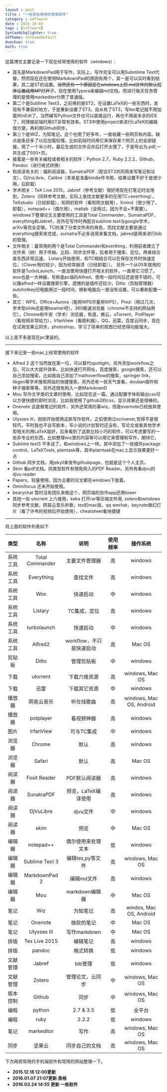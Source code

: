 ```yaml
---
layout : post
title : "一些现在使用的常用软件"
category : software
date : 2015-10-03
tags : [software]
SyntaxHihglighter: true
shTheme: shThemeDefault 
duoshuo: true 
math: true
---
```


这篇博文主要记录一下现在经常使用的软件（windows）：

- 首先是MarkdownPad用于写作，实际上，写作完全可以用Submlime Text代替，然而现在还在使用MarkdownPad的原因有两个，其一是可以实时看到结果，其二是ST的设置。~~当然还有一个原因是在windows上把.md文件的默认程序设置成用MP打开了~~。现在使用Typora来编辑md文档，而进行每天任务管理的是使用markeditor付费了普通版。
- 第二个是Sublime Text3，之前用的是ST2，在设置LaTeX的一些东西时，发现有不兼容的地方，于是重新设置了ST3。自从有了ST3，写tex笔记就不用加载WinEdt了。当然编写Python文件也可以直接运行，再也不用装多余的IDE了，同理做前端时用ST非常有效率。ST3中使用project来进行LaTeX的编辑很方便，再利用Github同步。
- 第三个是WIZ，为知笔记。这个也用了好多年，一直收藏一些网页和内容。缺点是条目多了以后加载较慢。比如前段时间用它来保存某个网页上的全部链接，用了一个半小时，最后生成的文件合并后打开太慢了，于是导出为.pdf,一共生成了500+页。
- 接着是一些有关编程或者相关的软件：Python 2.7，Ruby 2.2.2，Github，Pandoc（进行格式转换）
- 和阅读有关的：福昕阅读器，SumatraPDF（配合ST3共同用来写笔记和论文），DjVuLibre，Calibre（本来是准备kindle传书用，结果设置不好于是很少用，后卸载）
- 学术相关：TeX Live 2015，Jabref（参考文献）很好用现在打笔记时会用到，Zotero（同样参考文献，实际上查找文献更多的在用TC+everthing），TeXstudio（已经卸载），知网的软件（看知网文献用），Xmind（很少用了，卸载），notepad++（偶尔用），matlab（没用过，因为不会+不需要）。windows下整理论文主要使用的工具是Total Commander，SumatraPDF，everything和Jabref，另外在写作时再配合sublime text与google学术，arXiv等完全足够。TC扮演了分类文件夹的角色，而找文献主要是通过everything搜索来完成，sumatra不必多说用来看文档，jabred是用来进行bib的管理。
- 文件相关：最常用的两个是Total Commander和everthing，利用前者建立了文件夹（树）用于传输、比较、同步文件等，后者用于搜索、定位。两者结合查东西非常迅速。 Listary开始使用，和TC相结合可以在保存文件时快速定位，（Clover用的较少，因为经常崩溃（已经卸载））。 另外一个从05年就用的软件是TurboLaunch，一直没使用快捷打开相关的软件，一直用它习惯了。wox也是一大神器，号称是pc端的Alfred，使用一段时间后还是很不错的，可以像alfred一样设置搜索引擎，遗憾的是插件还较少。Ditto（剪贴管理器） autohotkey旧电脑用过一段时间，换新电脑后一直没有设置，可以重新配置一些。
- 其它：WPS，Office+Aurora（能用WPS尽量用WPS），Prezi（用过几次，学术型slide还是用beamer吧），360极速浏览器（chrome不支持的网站用它），Chrome和午安（学术）浏览器，有道，微云，uTorrent，PotPlayer（看视频非常给力），IrfanView（看图利器），QQ，迅雷，百度云同步，现在在试用坚果云同步。photoshop，学习了简单的抠图已经觉得功能强大。

以上差不多是现在pc里装的。

----

接下来记录一些mac上经常使用的软件

- Alfred 2 这个当然放在第一位，可以替代spotlight，另外添加workflow之后，可以大大提升效率。比如快速打开网址，百度搜索，google搜索，还可以自己添加搜索，比如我自己添加了mathoverflow的搜索，springer link，libgen等学术搜索网站的快捷搜索。另外还有一些天气查看，douban插件和种子搜索等等。另外还限免购入一款MarkdownD
- Mou 写作文字类的文章时使用，比如现在这一篇，通过配置字体和输出css可以方便快捷的即时浏览，比如我使用了github2的css，显示效果还是很棒的。
- Onenote 这是做笔记的软件，另外还常用的事wiz，但是evernote已经放弃使用。
- Ulysses III，刚刚开始使用这款写作软件。之前使用过scrivener,觉得不是很轻巧，平时我也不会写剧本，写小说的计划暂时还没有，写论文或者其他学术型相关的用LaTeX就好，后来看到了这款比较小巧的软件，可以考虑要写的一些非专业的东西，比如整理wiz里的内容等可以用它来管理和写作，期待它。
- Sublime text3 不多说了，和windows上一样。其中添加了一些插件package control，LaTeXTools, plaintask等，其中plaintask在mac上显示效果更好一点
- Github 同步文档，用jekyll来发布githubpage，也就是这个个人主页。
- Skim 看pdf文档。同类型软件有限免购入的PDF Reader。另外有看djvu的djvu reader
- Papers，轻量使用，因为主要的论文都在windows下放着。
- Ominifocus 还未开始使用。
- bearychat 暂时没有团队来做这个，网页端的协作app还用tower
- 其他一些 utorrent 上六维用，keka 打开rar等压缩文件用, zotero和windows同步参考文献，网易云音乐听歌，tex的mac版，qq wechat，keynote做幻灯片（看了许岑的视频后开始使用），cheatsheet看快捷键

---

将上面的软件列表如下

|  类型  |       名称        |        说明        | 使用频率 |           操作系统           |
| :--: | :-------------: | :--------------: | :--: | :----------------------: |
| 系统工具 | Total Commander |     主要文件管理器      |  高   |         windows          |
| 系统工具 |   Everything    |       查找文件       |  高   |         windows          |
| 系统工具 |       Wox       |       快速启动       |  中   |         windows          |
| 系统工具 |     Listary     |     TC集成，定位      |  高   |         windows          |
| 系统工具 |   turbolaunch   |       快速启动       |  中   |         windows          |
| 系统工具 |     Alfred2     | workflow，不只是快速启动 |  高   |          Mac OS          |
| 剪贴板  |      Ditto      |      管理剪贴板       |  中   |         windows          |
|  下载  |    utorrent     |      下载六维资源      |  高   |     windows, Mac OS      |
|  下载  |       迅雷        |      下载其它资源      |  中   |         windows          |
| 播放器  |      网易云音乐      |      听在线歌曲       |  高   | windows, Mac OS, Android |
| 播放器  |    potplayer    |      看视频神器       |  高   |         windows          |
|  图片  |    IrfanView    |      可与TC集成      |  中   |         windows          |
| 浏览器  |     Chrome      |        默认        |  高   |         windows          |
| 浏览器  |     Safari      |        默认        |  高   |          Mac OS          |
| 阅读器  |  Foxit Reader   |     PDF默认阅读器     |  高   |         windows          |
| 阅读器  |   SunatraPDF    |   预览，LaTeX编译使用   |  高   |         windows          |
| 阅读器  |    DjVuLibre    |      djvu文件      |  中   |         windows          |
| 阅读器  |      skim       |        预览        |  中   |          Mac OS          |
| 编辑器  |    notepad++    |    偶尔使用来处理文本     |  低   |         windows          |
| 编辑器  | Sublime Text 3  |   编辑tex,py等文件    |  高   |     windows, Mac OS      |
| 编辑器  |  MarkdownPad 2  |      编辑md文件      |  高   |         windows          |
| 编辑器  |       Mou       |   markdown编辑器    |  中   |          Mac OS          |
|  笔记  |       Wiz       |       为知笔记       |  高   | windos, Mac OS, Android  |
|  笔记  |     Onenote     |      微软的笔记       |  中   |          Mac OS          |
|  笔记  |   Ulysses III   |    写作markdown    |  中   |          Mac OS          |
|  排版  |  Tex Live 2015  |       编辑笔记       |  高   |         windows          |
|  排版  |     pandoc      |       格式转换       |  低   |         windows          |
| 文献管理 |     Jabref      |      bib管理       |  低   |         windows          |
| 文献管理 |     Zotero      |     管理论文，云同步     |  中   |     windows, Mac OS      |
| 版本控制 |     Github      |        同步        |  中   |     windows, Mac OS      |
|  编程  |     python      |    2.7 & 3.5     |  低   |           全平台            |
|  编程  |      ruby       |      2.2.2       |  低   |         windows          |
|  笔记  |   markeditor    |        写作        |  高   |     windows, Mac OS      |
|  同步  |       坚果云       |     同步自己的文档      |  高   |     windows, Mac OS      |

下次再把常用的手机端软件和常用的网站整理一下。

- **2015.12.18 12:00更新**
- **2016.01.07 21:07更新 表格**
- **2016.03.24 14:55 更新 一些软件**